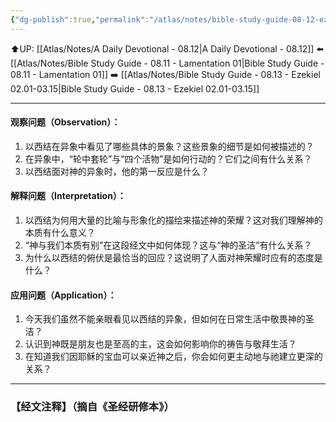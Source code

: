 ```yaml
---
{"dg-publish":true,"permalink":"/atlas/notes/bible-study-guide-08-12-ezekiel-01/"}
---
```


⬆️UP: [[Atlas/Notes/A Daily Devotional - 08.12\|A Daily Devotional - 08.12]]
⬅️ [[Atlas/Notes/Bible Study Guide - 08.11 - Lamentation 01\|Bible Study Guide - 08.11 - Lamentation 01]]
➡️ [[Atlas/Notes/Bible Study Guide - 08.13 - Ezekiel 02.01-03.15\|Bible Study Guide - 08.13 - Ezekiel 02.01-03.15]] 

---

#### 观察问题（Observation）：

1. 以西结在异象中看见了哪些具体的景象？这些景象的细节是如何被描述的？
2. 在异象中，“轮中套轮”与“四个活物”是如何行动的？它们之间有什么关系？
3. 以西结面对神的异象时，他的第一反应是什么？

#### 解释问题（Interpretation）：
1. 以西结为何用大量的比喻与形象化的描绘来描述神的荣耀？这对我们理解神的本质有什么意义？
2. “神与我们本质有别”在这段经文中如何体现？这与“神的圣洁”有什么关系？
3. 为什么以西结的俯伏是最恰当的回应？这说明了人面对神荣耀时应有的态度是什么？

#### 应用问题（Application）：
1. 今天我们虽然不能亲眼看见以西结的异象，但如何在日常生活中敬畏神的圣洁？
2. 认识到神既是朋友也是至高的主，这会如何影响你的祷告与敬拜生活？
3. 在知道我们因耶稣的宝血可以亲近神之后，你会如何更主动地与祂建立更深的关系？



---
### 【经文注释】（摘自《圣经研修本》）

